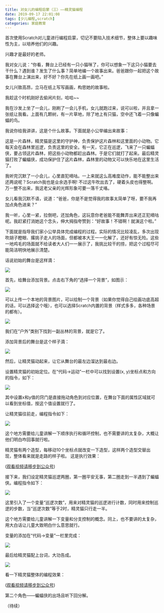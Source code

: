 ```yaml
---
title: 对女儿的编程启蒙（三）——精灵猫编程
date: 2019-09-17 22:01:08
tags: [少儿编程,scratch]
categories: 家庭教育
---
```

首次使用Scratch对儿童进行编程启蒙，切记不要陷入技术细节，整体上要以趣味性为主，以培养他们的兴趣。

兴趣才是最好的老师。

我对女儿说：“你看，舞台上已经有一只小猫咪了，你可以想象一下这只小猫要去干什么？遇到谁？发生了什么事？简单地编一个故事出来。爸爸跟你一起把这个故事在舞台上演出来，好不好？你先在纸上画一画吧。”

女儿兴致高昂，立马在纸上写写画画，构思她的故事啦。

我趁这个时机刚好去偷闲片刻，哈哈~~

我在沙发上坐了一会儿，刚刷了一会儿手机，女儿就跑过来，说可以啦，并且拿一张纸让我看。上面有几颗树，有一片草地，除了地上有只猫，空中还飞着一只像蝙蝠的鸟。

我说你给我讲讲，这是个什么故事。下面就是小公举编出来故事：

这是一片森林，精灵猫是这里的守护神，负责保护这片森林和这里面的小动物。它每天会在森林里巡逻，负责这里的安全。有一天，它正在巡逻，飞来了一只蝙蝠侠，要占领这片森林，把这些小动物都赶出森林。于是它们就打了起来。最后精灵猫打败了蝙蝠侠，成功保护住了这片森林，森林里的动物又可以快乐地在这里生活了。

我听完沉默了一小会儿，心里直犯嘀咕。一上来就这么高难度动作，能不能整出来还两说呢？Scratch我也是业余选手啊! 不过这牛吹出去了，硬着头皮也得整啊。万一整不出来，我这老父亲的光辉形象可要一落千丈咯。

女儿看我沉默不语，说道：“爸爸，你是不是觉得我的故事太简单了呀，要不我再加点角色进来？”

我一听，心里一紧，拉倒吧，还加角色，这玩意你老爸能不能舞弄出来还正犯嘀咕呢。我赶紧打消她这个念头，伸大拇指夸赞到：“好故事！不错啊！就演这个啦。”

下面就是指导我们家小公举具体完成编程的过程。实际的情况比较凌乱，多次出现吹胡子瞪眼、撂挑子走人的场面，但都被本大王一一化解了，还好有惊无险。这些一地鸡毛的场面就不给读者大人们一一展示了，我挑比较干的捞，把这个过程尽可能简洁明快地展示清楚。

话说初始的舞台是这样滴：

![](programmatic-enlightenment-to-my-daughter-3/初始舞台.png)

首先，给舞台添加背景。点击右下角的“选择一个背景”，如图示：

![](programmatic-enlightenment-to-my-daughter-3/选择一个背景.png)

可以上传一个本地的背景图片，可以绘制一个背景（如果你觉得自己绘画功底高超的话，可以选择这个哦），也可以选择Scratch内置的背景（样式多多，各种场景的都有）。

![](programmatic-enlightenment-to-my-daughter-3/内置背景.png)

我们在“户外”类别下找到一副丛林的背景，就是它了。

添加背景后的舞台是这个样子滴：

![](programmatic-enlightenment-to-my-daughter-3/丛林背景.png)

然后，让精灵猫动起来，让它从舞台的最左边溜达到最右边。

设置精灵猫的初始定位。在“代码->运动”一栏中可以找到设置(x, y)坐标点和方向的指令，如下：

![](programmatic-enlightenment-to-my-daughter-3/精灵猫初始定位.png)

其中设置x和y值的窍门是直接拖动角色到对应位置，在舞台下面的属性区域就可以看到坐标值，按这个值设置就行了。

让精灵猫往前走，编程指令如下：

![](programmatic-enlightenment-to-my-daughter-3/精灵猫往前走的指令.png)

这个地方需要给儿童讲解一下顺序执行和循环控制，也不需要讲的太复杂，大概让他们明白咋回事就行啦。

精灵猫有两个造型，每移动10个坐标点就改变一下造型，这样两个造型交替出现，整体看来就是走路的样子啦。
这是执行效果：

([观看视频请移步到公众号](https://mp.weixin.qq.com/s?__biz=MzIyMTM5NDU0NA==&mid=2247483777&idx=1&sn=6529fc634e95385cf237d7460b4d19b4&chksm=e83c229edf4bab880e57b21642073ebb5746f70de02ce85e70735f56cf24f6de67c011039ff0&token=282001194&lang=zh_CN#rd))

接下来，我们设定精灵猫巡逻两圈，第一圈平安无事，第二圈走到一半遇到了蝙蝠侠。编程指令如下：

![](programmatic-enlightenment-to-my-daughter-3/精灵猫巡逻两次的指令.png)

这里引入了一个变量“巡逻次数”，用来对精灵猫的巡逻进行计数，同时用来控制巡逻的步数，当“巡逻次数”等于2时，精灵猫只行走一半。

这个地方需要给儿童讲解一下变量和分支控制的概念。同上，也不要讲的太复杂，用大白话让儿童大致明白什么意思就行。

变量的添加在“代码->变量”一栏里完成：

![](programmatic-enlightenment-to-my-daughter-3/新增变量.png)

最后给精灵猫配上台词，大功告成。

![](programmatic-enlightenment-to-my-daughter-3/精灵猫最终的编程指令.png)

看一下精灵猫整体的编程效果：

([观看视频请移步到公众号](https://mp.weixin.qq.com/s?__biz=MzIyMTM5NDU0NA==&mid=2247483777&idx=1&sn=6529fc634e95385cf237d7460b4d19b4&chksm=e83c229edf4bab880e57b21642073ebb5746f70de02ce85e70735f56cf24f6de67c011039ff0&token=282001194&lang=zh_CN#rd))

第二个角色——蝙蝠侠的出场且听下回分解。

（待续）
